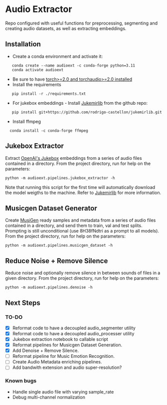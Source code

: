 # Audio Extractor
Repo configured with useful functions for preprocessing, segmenting and creating audio datasets, as well as extracting embeddings.

## Installation
 - Create a conda environment and activate it:
```
   conda create --name audioext -c conda-forge python=3.11
   conda activate audioext
```
- Be sure to have [torch>=2.0 and torchaudio>=2.0 installed](https://pytorch.org/get-started/locally/)
- Install the requirements
 ```
    pip install -r ./requirements.txt
 ```
- For jukebox embeddings - Install [Jukemirlib](https://github.com/rodrigo-castellon/jukemirlib)  from the github repo:
 ```
    pip install git+https://github.com/rodrigo-castellon/jukemirlib.git
 ```
- Install ffmpeg
 ```
   conda install -c conda-forge ffmpeg
 ```

## Jukebox Extractor
Extract [OpenAI's Jukebox](https://openai.com/research/jukebox) embeddings from a series of audio files contained in a directory.
From the project directory, run for help on the parameters: 
```
python -m audioext.pipelines.jukebox_extractor -h
```
Note that running this script for the first time will automatically download the model weigths to the machine. Refer to [Jukemirlib](https://github.com/rodrigo-castellon/jukemirlib) for more information.

## Musicgen Dataset Generator
Create [MusiGen](https://github.com/facebookresearch/audiocraft) ready samples and metadata from a series of audio files contained in a directory, and send them to train, val and test splits. Prompting is still unconditional (use 8H38fNdtri as a prompt to all models).
From the project directory, run for help on the parameters: 
```
python -m audioext.pipelines.musicgen_dataset -h
```

## Reduce Noise + Remove Silence
Reduce noise and optionally remove silence in between sounds of files in a given directory. 
From the project directory, run for help on the parameters: 
```
python -m audioext.pipelines.denoise -h
```

## Next Steps
### TO-DO
- [x] Reformat code to have a decoupled audio_segmenter utility
- [x] Reformat code to have a decoupled audio_processer utility
- [x] Jukebox extraction notebook to callable script
- [x] Reformat pipelines for Musicgen Dataset Generation.
- [X] Add Denoise + Remove Silence.
- [ ] Reformat pipeline for Music Emotion Recognition.
- [ ] Create Audio Metadata enriching pipelines.   
- [ ] Add bandwith extension and audio super-resolution?

### Known bugs
 - Handle single audio file with varying sample_rate
 - Debug multi-channel normalization

